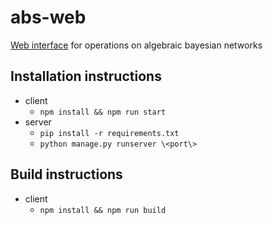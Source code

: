 # abs-web

[Web interface](https://absweb.herokuapp.com) for operations on algebraic bayesian networks

## Installation instructions
- client
    - `npm install && npm run start`
- server 
    - `pip install -r requirements.txt`
    - `python manage.py runserver \<port\>`
## Build instructions
- client
    - `npm install && npm run build`
